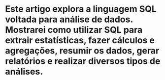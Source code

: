 # Este artigo explora a linguagem SQL voltada para análise de dados. Mostrarei como utilizar SQL para extrair estatísticas, fazer cálculos e agregações, resumir os dados, gerar relatórios e realizar diversos tipos de análises.


